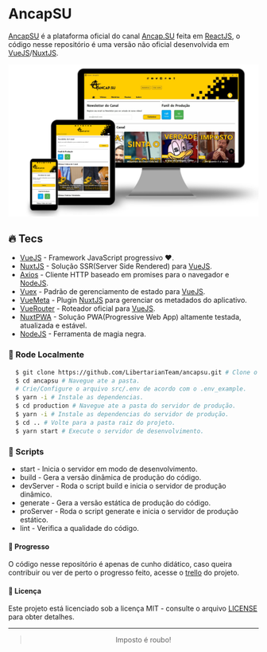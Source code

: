 # AncapSU

[AncapSU] é a plataforma oficial do canal [Ancap.SU] feita em [ReactJS], o código nesse repositório é uma versão não oficial desenvolvida em [VueJS]/[NuxtJS].

![Preview][preview]

## :fire: Tecs

- [VueJS] - Framework JavaScript progressivo ❤️.
- [NuxtJS] - Solução SSR(Server Side Rendered) para [VueJS].
- [Axios] - Cliente HTTP baseado em promises para o navegador e [NodeJS].
- [Vuex] - Padrão de gerenciamento de estado para [VueJS].
- [VueMeta] - Plugin [NuxtJS] para gerenciar os metadados do aplicativo.
- [VueRouter] - Roteador oficial para [VueJS].
- [NuxtPWA] - Solução PWA(Progressive Web App) altamente testada, atualizada e estável.
- [NodeJS] - Ferramenta de magia negra.

### :wrench: Rode Localmente

```bash
  $ git clone https://github.com/LibertarianTeam/ancapsu.git # Clone o repositório.
  $ cd ancapsu # Navegue ate a pasta.
  # Crie/Configure o arquivo src/.env de acordo com o .env_example.
  $ yarn -i # Instale as dependencias.
  $ cd production # Navegue ate a pasta do servidor de produção.
  $ yarn -i # Instale as dependencias do servidor de produção.
  $ cd .. # Volte para a pasta raiz do projeto.
  $ yarn start # Execute o servidor de desenvolvimento.
```

### :scroll: Scripts

- start - Inicia o servidor em modo de desenvolvimento.
- build - Gera a versão dinâmica de produção do código.
- devServer - Roda o script build e inicia o servidor de produção dinâmico.
- generate - Gera a versão estática de produção do código.
- proServer - Roda o script generate e inicia o servidor de produção estático.
- lint - Verifica a qualidade do código.

#### :muscle: Progresso

O código nesse repositório é apenas de cunho didático, caso queira contribuir ou ver de perto o progresso feito, acesse o [trello] do projeto.

#### :memo: Licença

Este projeto está licenciado sob a licença MIT - consulte o arquivo [LICENSE] para obter detalhes.

---

<div align="center">

> Imposto é roubo!

</div>

<!-- Links -->

[ancapsu]: https://ancap.su
[ancap.su]: https://www.youtube.com/ancapsu
[trello]: https://trello.com/b/eOBZHJ5j/ancapsu
[paulloclara]: https://github.com/PaulloClara
[vuejs]: https://vuejs.org
[nuxtjs]: https://nuxtjs.org
[axios]: https://github.com/axios/axios
[vuex]: https://vuex.vuejs.org
[vuemeta]: https://github.com/nuxt/vue-meta
[nodejs]: https://nodejs.org/en
[vuerouter]: https://router.vuejs.org
[nuxtpwa]: https://pwa.nuxtjs.org
[reactjs]: https://pt-br.reactjs.org
[preview]: .github/preview.svg
[license]: LICENSE
